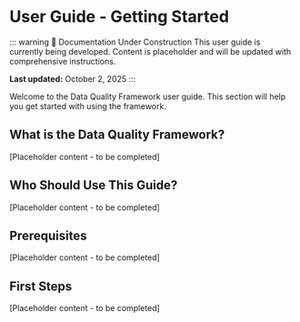 # User Guide - Getting Started

::: warning 🚧 Documentation Under Construction
This user guide is currently being developed. Content is placeholder and will be updated with comprehensive instructions.

**Last updated:** October 2, 2025
:::

Welcome to the Data Quality Framework user guide. This section will help you get started with using the framework.

## What is the Data Quality Framework?

[Placeholder content - to be completed]

## Who Should Use This Guide?

[Placeholder content - to be completed]

## Prerequisites

[Placeholder content - to be completed]

## First Steps

[Placeholder content - to be completed]
